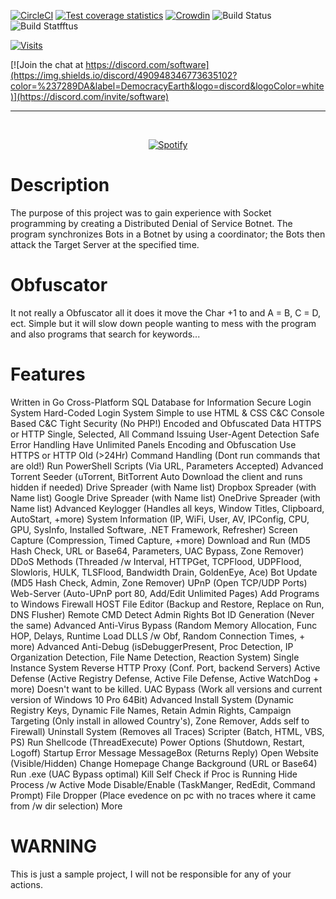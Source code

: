   [![CircleCI](https://img.shields.io/circleci/project/github/bitpay/wallet/master.svg)](https://circleci.com/gh/bitpay/wallet/)
  [![Test coverage statistics](https://coveralls.io/repos/github/spesmilo/electrum/badge.svg?branch=master)](https://coveralls.io/github/spesmilo/electrum?branch=master)
  [![Crowdin](https://d322cqt584bo4o.cloudfront.net/copay/localized.png)](https://crowdin.com/project/copay)
  ![Build Status](https://dev.azure.com/zkSNACKs/Wasabi/_apis/build/status/Wasabi.Windows?branchName=master)
  ![Build Statfftus](https://img.shields.io/github/license/zkSNACKs/WalletWasabi.svg)
  
  [![Visits](https://komarev.com/ghpvc/?username=novatorem&logo=GitHub&label=github%20visits&color=336699&logoColor=white&style=flat-square)](https://github.com/novatorem)

  [![Join the chat at https://discord.com/software](https://img.shields.io/discord/490948346773635102?color=%237289DA&label=DemocracyEarth&logo=discord&logoColor=white)](https://discord.com/invite/software)
</div>


---


&nbsp;<div align="center">
  [![Spotify](https://novatorem.vercel.app/api/spotify?background_color=0d1117&border_color=ffffff)](https://open.spotify.com/user/omnitenebris)
</div>

# Description
The purpose of this project was to gain experience with Socket programming by creating a Distributed Denial of Service Botnet. The program synchronizes Bots in a Botnet by using a coordinator; the Bots then attack the Target Server at the specified time.


# Obfuscator
It not really a Obfuscator all it does it move the Char +1 to and A = B, C = D, ect. Simple but it will slow down people wanting to mess with the program and also programs that search for keywords...

# Features
Written in Go
Cross-Platform
SQL Database for Information
Secure Login System
Hard-Coded Login System
Simple to use HTML & CSS C&C
Console Based C&C
Tight Security (No PHP!)
Encoded and Obfuscated Data
HTTPS or HTTP
Single, Selected, All Command Issuing
User-Agent Detection
Safe Error Handling
Have Unlimited Panels
Encoding and Obfuscation
Use HTTPS or HTTP
Old (>24Hr) Command Handling (Dont run commands that are old!)
Run PowerShell Scripts (Via URL, Parameters Accepted)
Advanced Torrent Seeder (uTorrent, BitTorrent Auto Download the client and runs hidden if needed)
Drive Spreader (with Name list)
Dropbox Spreader (with Name list)
Google Drive Spreader (with Name list)
OneDrive Spreader (with Name list)
Advanced Keylogger (Handles all keys, Window Titles, Clipboard, AutoStart, +more)
System Information (IP, WiFi, User, AV, IPConfig, CPU, GPU, SysInfo, Installed Software, .NET Framework, Refresher)
Screen Capture (Compression, Timed Capture, +more)
Download and Run (MD5 Hash Check, URL or Base64, Parameters, UAC Bypass, Zone Remover)
DDoS Methods (Threaded /w Interval, HTTPGet, TCPFlood, UDPFlood, Slowloris, HULK, TLSFlood, Bandwidth Drain, GoldenEye, Ace)
Bot Update (MD5 Hash Check, Admin, Zone Remover)
UPnP (Open TCP/UDP Ports)
Web-Server (Auto-UPnP port 80, Add/Edit Unlimited Pages)
Add Programs to Windows Firewall
HOST File Editor (Backup and Restore, Replace on Run, DNS Flusher)
Remote CMD
Detect Admin Rights
Bot ID Generation (Never the same)
Advanced Anti-Virus Bypass (Random Memory Allocation, Func HOP, Delays, Runtime Load DLLS /w Obf, Random Connection Times, + more)
Advanced Anti-Debug (isDebuggerPresent, Proc Detection, IP Organization Detection, File Name Detection, Reaction System)
Single Instance System
Reverse HTTP Proxy (Conf. Port, backend Servers)
Active Defense (Active Registry Defense, Active File Defense, Active WatchDog + more) Doesn't want to be killed.
UAC Bypass (Work all versions and current version of Windows 10 Pro 64Bit)
Advanced Install System (Dynamic Registry Keys, Dynamic File Names, Retain Admin Rights, Campaign Targeting (Only install in allowed Country's), Zone Remover, Adds self to Firewall)
Uninstall System (Removes all Traces)
Scripter (Batch, HTML, VBS, PS)
Run Shellcode (ThreadExecute)
Power Options (Shutdown, Restart, Logoff)
Startup Error Message
MessageBox (Returns Reply)
Open Website (Visible/Hidden)
Change Homepage
Change Background (URL or Base64)
Run .exe (UAC Bypass optimal)
Kill Self
Check if Proc is Running
Hide Process /w Active Mode
Disable/Enable (TaskManger, RedEdit, Command Prompt)
File Dropper (Place evedence on pc with no traces where it came from /w dir selection)
More

# WARNING
This is just a sample project, I will not be responsible for any of your actions.

